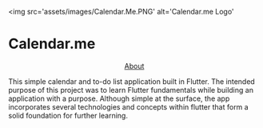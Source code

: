 <img
   src='assets/images/Calendar.Me.PNG'
   alt='Calendar.me Logo'
>

# Calendar.me
<p align='center'>
   <a href='#About'>About</a>
</p>

This simple calendar and to-do list application built in Flutter. The intended purpose of this project was to learn Flutter fundamentals while building an application with a purpose. Although simple at the surface, the app incorporates several technologies and concepts within flutter that form a solid foundation for further learning. 

